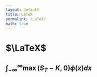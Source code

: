 ```yaml
---
layout: default
title: LaTeX
permalink: /LaTeX/
math: true
---
```

# $\LaTeX$

## $\int_{-\infty}^{\infty}{\max\left( S_T - K, 0 \right) \phi\left( x \right) dx}$
